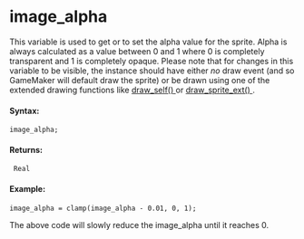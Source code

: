 # image_alpha

This variable is used to get or to set the alpha value for the sprite.
Alpha is always calculated as a value between 0 and 1 where 0 is
completely transparent and 1 is completely opaque. Please note that for
changes in this variable to be visible, the instance should have either
*no* draw event (and so GameMaker will default draw the sprite) or be
drawn using one of the extended drawing functions like [
](https://docs2.yoyogames.com/source/_build/3_scripting/4_gml_reference/drawing/sprites_and_tiles/draw_selfl)
[ draw_self() ](../../../Drawing/Sprites_And_Tiles/draw_self) [
](https://docs2.yoyogames.com/source/_build/3_scripting/4_gml_reference/drawing/sprites_and_tiles/draw_selfl)
or [ draw_sprite_ext()
](../../../Drawing/Sprites_And_Tiles/draw_sprite_ext) .

#### Syntax:

``` gml
image_alpha;
```

#### Returns:

``` gml
 Real
```

#### Example:

``` gml
image_alpha = clamp(image_alpha - 0.01, 0, 1);
```

The above code will slowly reduce the image_alpha until it reaches 0.
